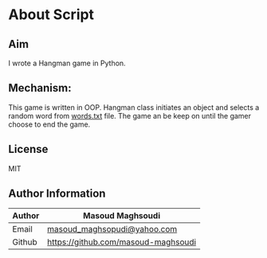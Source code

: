 # About Script

## Aim

I wrote a Hangman game in Python.

## Mechanism:

This game is written in OOP. Hangman class initiates an object and selects a random word from [words.txt](./words.txt) file. The game an be keep on until the gamer choose to end the game.

## License

MIT

## Author Information

| Author | Masoud Maghsoudi                      |
| ------ | ------------------------------------- |
| Email  | <masoud_maghsopudi@yahoo.com>         |
| Github | <https://github.com/masoud-maghsoudi> |